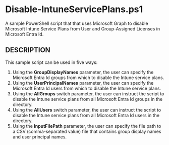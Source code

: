 # Disable-IntuneServicePlans.ps1
A sample PowerShell script that that uses Microsoft Graph to disable Microsoft Intune Service Plans from User and Group-Assigned Licenses in Microsoft Entra Id.

## DESCRIPTION
This sample script can be used in five ways: 
1. Using the **GroupDisplayNames** parameter, the user can specify the Microsoft Entra Id groups from which to disable the Intune service plans.
2. Using the **UserPrincipalNames** parameter, the user can specify the Microsoft Entra Id users from which to disable the Intune service plans.
3. Using the **AllGroups** switch parameter, the user can instruct the script to disable the Intune service plans from all Microsoft Entra Id groups in the directory.
4. Using the **AllUsers** switch parameter, the user can instruct the script to disable the Intune service plans from all Microsoft Entra Id users in the directory.
5. Using the **InputFilePath** parameter, the user can specify the file path to a CSV (comma-separated value) file that contains group display names and user principal names.
